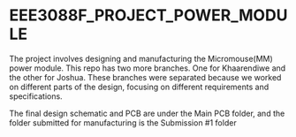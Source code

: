 # EEE3088F_PROJECT_POWER_MODULE
The project involves designing and manufacturing the Micromouse(MM) power module.
This repo has two more branches. One for Khaarendiwe and the other for Joshua.
These branches were separated because we worked on different parts of the design, focusing on
different requirements and specifications.

The final design schematic and PCB are under the Main PCB folder, and the folder submitted for manufacturing is the Submission #1 folder
